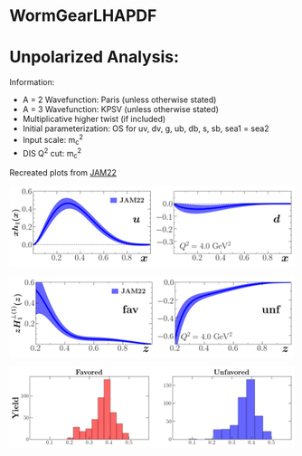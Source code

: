 # WormGearLHAPDF


# Unpolarized Analysis:
Information:
* A = 2 Wavefunction: Paris (unless otherwise stated)
* A = 3 Wavefunction: KPSV  (unless otherwise stated)
* Multiplicative higher twist (if included)
* Initial parameterization: OS for uv, dv, g, ub, db, s, sb, sea1 = sea2
* Input scale: m<sub>c</sub><sup>2</sup>
* DIS Q<sup>2</sup> cut:  m<sub>c</sub><sup>2</sup>






Recreated plots from [JAM22][JAM22]

![plot](./results/gallery/lhapdf-transversity-Q2=4.00000-bands.png)


![plot](./results/gallery/lhapdf-collinspi-Q2=4.00000-bands.png)

![plot](./results/gallery/lhapdf-collinspi-widths.png)


[JAM22]: https://arxiv.org/abs/2205.00999


